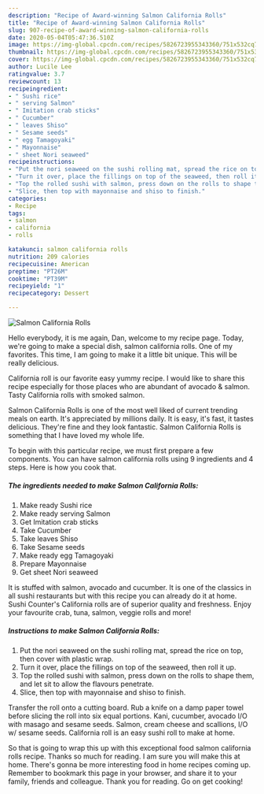 ```yaml
---
description: "Recipe of Award-winning Salmon California Rolls"
title: "Recipe of Award-winning Salmon California Rolls"
slug: 907-recipe-of-award-winning-salmon-california-rolls
date: 2020-05-04T05:47:36.510Z
image: https://img-global.cpcdn.com/recipes/5826723955343360/751x532cq70/salmon-california-rolls-recipe-main-photo.jpg
thumbnail: https://img-global.cpcdn.com/recipes/5826723955343360/751x532cq70/salmon-california-rolls-recipe-main-photo.jpg
cover: https://img-global.cpcdn.com/recipes/5826723955343360/751x532cq70/salmon-california-rolls-recipe-main-photo.jpg
author: Lucile Lee
ratingvalue: 3.7
reviewcount: 13
recipeingredient:
- " Sushi rice"
- " serving Salmon"
- " Imitation crab sticks"
- " Cucumber"
- " leaves Shiso"
- " Sesame seeds"
- " egg Tamagoyaki"
- " Mayonnaise"
- " sheet Nori seaweed"
recipeinstructions:
- "Put the nori seaweed on the sushi rolling mat, spread the rice on top, then cover with plastic wrap."
- "Turn it over, place the fillings on top of the seaweed, then roll it up."
- "Top the rolled sushi with salmon, press down on the rolls to shape them, and let sit to allow the flavours penetrate."
- "Slice, then top with mayonnaise and shiso to finish."
categories:
- Recipe
tags:
- salmon
- california
- rolls

katakunci: salmon california rolls 
nutrition: 209 calories
recipecuisine: American
preptime: "PT26M"
cooktime: "PT39M"
recipeyield: "1"
recipecategory: Dessert

---
```



![Salmon California Rolls](https://img-global.cpcdn.com/recipes/5826723955343360/751x532cq70/salmon-california-rolls-recipe-main-photo.jpg)

Hello everybody, it is me again, Dan, welcome to my recipe page. Today, we're going to make a special dish, salmon california rolls. One of my favorites. This time, I am going to make it a little bit unique. This will be really delicious.

California roll is our favorite easy yummy recipe. I would like to share this recipe especially for those places who are abundant of avocado &amp; salmon. Tasty California rolls with smoked salmon.

Salmon California Rolls is one of the most well liked of current trending meals on earth. It's appreciated by millions daily. It is easy, it's fast, it tastes delicious. They're fine and they look fantastic. Salmon California Rolls is something that I have loved my whole life.


To begin with this particular recipe, we must first prepare a few components. You can have salmon california rolls using 9 ingredients and 4 steps. Here is how you cook that.

<!--inarticleads1-->

##### The ingredients needed to make Salmon California Rolls:

1. Make ready  Sushi rice
1. Make ready  serving Salmon
1. Get  Imitation crab sticks
1. Take  Cucumber
1. Take  leaves Shiso
1. Take  Sesame seeds
1. Make ready  egg Tamagoyaki
1. Prepare  Mayonnaise
1. Get  sheet Nori seaweed


It is stuffed with salmon, avocado and cucumber. It is one of the classics in all sushi restaurants but with this recipe you can already do it at home. Sushi Counter&#39;s California rolls are of superior quality and freshness. Enjoy your favourite crab, tuna, salmon, veggie rolls and more! 

<!--inarticleads2-->

##### Instructions to make Salmon California Rolls:

1. Put the nori seaweed on the sushi rolling mat, spread the rice on top, then cover with plastic wrap.
1. Turn it over, place the fillings on top of the seaweed, then roll it up.
1. Top the rolled sushi with salmon, press down on the rolls to shape them, and let sit to allow the flavours penetrate.
1. Slice, then top with mayonnaise and shiso to finish.


Transfer the roll onto a cutting board. Rub a knife on a damp paper towel before slicing the roll into six equal portions. Kani, cucumber, avocado I/O with masago and sesame seeds. Salmon, cream cheese and scallions, I/O w/ sesame seeds. California roll is an easy sushi roll to make at home. 

So that is going to wrap this up with this exceptional food salmon california rolls recipe. Thanks so much for reading. I am sure you will make this at home. There's gonna be more interesting food in home recipes coming up. Remember to bookmark this page in your browser, and share it to your family, friends and colleague. Thank you for reading. Go on get cooking!
